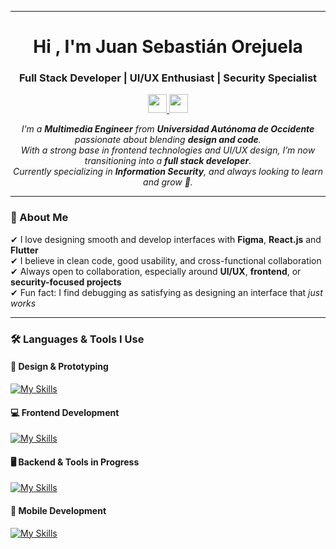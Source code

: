 <p align="center">
</p>
<hr>
<h1 align="center">Hi , I'm Juan Sebastián Orejuela</h1>
<h3 align="center">Full Stack Developer | UI/UX Enthusiast | Security Specialist </h3>

<p align="center">
  <a href="https://www.linkedin.com/in/juan-sebastian-orejuela-desarrollador-fullstack/" target="_blank">
    <img src="https://skillicons.dev/icons?i=linkedin" height="30" />
  </a>
  <a href="mailto:orejuelajuansebastian@gmail.com">
    <img src="https://skillicons.dev/icons?i=gmail" height="30" />
  </a>
</p>


<p align="center">
  <em>
    I'm a <b>Multimedia Engineer</b> from <b>Universidad Autónoma de Occidente</b> passionate about blending <b>design and code</b>.<br>
    With a strong base in frontend technologies and UI/UX design, I’m now transitioning into a <b>full stack developer</b>.<br>
    Currently specializing in <b>Information Security</b>, and always looking to learn and grow 🚀.
  </em>
</p>

---

### 💼 About Me

✔ I love designing smooth and develop interfaces with **Figma**, **React.js** and **Flutter**  
✔ I believe in clean code, good usability, and cross-functional collaboration  
✔ Always open to collaboration, especially around **UI/UX**, **frontend**, or **security-focused projects**  
✔ Fun fact: I find debugging as satisfying as designing an interface that *just works*

---

### 🛠 Languages & Tools I Use

#### 🎨 Design & Prototyping
[![My Skills](https://skillicons.dev/icons?i=figma,photoshop)](https://skillicons.dev)

#### 💻 Frontend Development
[![My Skills](https://skillicons.dev/icons?i=html,css,js,ts,react)](https://skillicons.dev)

#### 🖥 Backend & Tools in Progress
[![My Skills](https://skillicons.dev/icons?i=nodejs,aws,git,github)](https://skillicons.dev)

#### 📱 Mobile Development
[![My Skills](https://skillicons.dev/icons?i=flutter,dart)](https://skillicons.dev)

